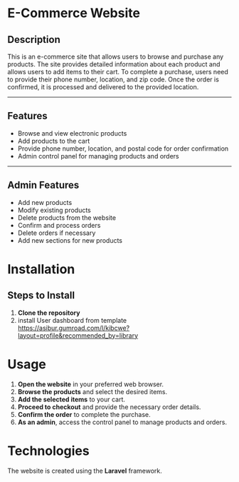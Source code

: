 # E-Commerce Website

## Description
This is an e-commerce site that allows users to browse and purchase any products. The site provides detailed information about each product and allows users to add items to their cart. To complete a purchase, users need to provide their phone number, location, and zip code. Once the order is confirmed, it is processed and delivered to the provided location.

---

## Features
- Browse and view electronic products
- Add products to the cart
- Provide phone number, location, and postal code for order confirmation
- Admin control panel for managing products and orders

---

## Admin Features
- Add new products
- Modify existing products
- Delete products from the website
- Confirm and process orders
- Delete orders if necessary
- Add new sections for new products

# Installation

## Steps to Install
1. **Clone the repository**
2. install User dashboard from template https://asibur.gumroad.com/l/kibcwe?layout=profile&recommended_by=library


# Usage

1. **Open the website** in your preferred web browser.  
2. **Browse the products** and select the desired items.  
3. **Add the selected items** to your cart.  
4. **Proceed to checkout** and provide the necessary order details.  
5. **Confirm the order** to complete the purchase.  
6. **As an admin**, access the control panel to manage products and orders.

# Technologies

The website is created using the **Laravel** framework.
